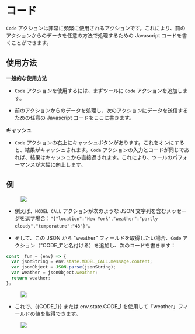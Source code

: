# コード

`Code` アクションは非常に頻繁に使用されるアクションです。これにより、前のアクションからのデータを任意の方法で処理するための Javascript コードを書くことができます。

## 使用方法

**一般的な使用方法**

- `Code` アクションを使用するには、まずツールに `Code` アクションを追加します。

- 前のアクションからのデータを処理し、次のアクションにデータを送信するための任意の Javascript コードをここに書きます。

**キャッシュ**

- `Code` アクションの右上にキャッシュボタンがあります。これをオンにすると、結果がキャッシュされます。`Code` アクションの入力とコードが同じであれば、結果はキャッシュから直接返されます。これにより、ツールのパフォーマンスが大幅に向上します。

## 例

<figure><img src="../../../images/code-1.png"></figure>

- 例えば、`MODEL_CALL` アクションが次のような JSON 文字列を含むメッセージを返す場合：`"{"location":"New York","weather":"partly cloudy","temperature":"43"}"`。

- そして、この JSON から "weather" フィールドを取得したい場合、`Code` アクション（"CODE_1"と名付ける）を追加し、次のコードを書きます：

```javascript
const _fun = (env) => {
  var jsonString = env.state.MODEL_CALL.message.content;
  var jsonObject = JSON.parse(jsonString);
  var weather = jsonObject.weather;
  return weather;
};
```

<figure><img src="../../../images/code-2.png"></figure>

- これで、{{CODE_1}} または env.state.CODE_1 を使用して「weather」フィールドの値を取得できます。

<figure><img src="../../../images/code-3.png"></figure>

<!-- ## ツールの例

上記の例で示されたコードは、以下のツールで見つけることができます。

[コードアクション](https://rebyte.ai/p/21b2295005587a5375d8/callable/4929456b3b6bfcee316d/editor)

ご不明点がありましたら、お知らせください。 -->
